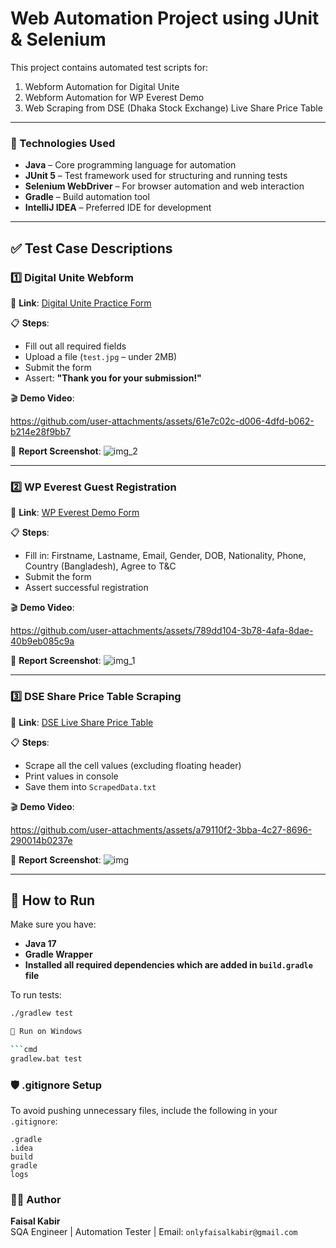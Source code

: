 # Web Automation Project using JUnit & Selenium

This project contains automated test scripts for:

1. Webform Automation for Digital Unite
2. Webform Automation for WP Everest Demo
3. Web Scraping from DSE (Dhaka Stock Exchange) Live Share Price Table

---
### 🚀 Technologies Used

- **Java** – Core programming language for automation
- **JUnit 5** – Test framework used for structuring and running tests
- **Selenium WebDriver** – For browser automation and web interaction
- **Gradle** – Build automation tool
- **IntelliJ IDEA** – Preferred IDE for development
---

## ✅ Test Case Descriptions

### 1️⃣ Digital Unite Webform

🔗 **Link**: [Digital Unite Practice Form](https://www.digitalunite.com/practice-webform-learners)

📋 **Steps**:

- Fill out all required fields
- Upload a file (`test.jpg` – under 2MB)
- Submit the form
- Assert: **"Thank you for your submission!"**

🎬 **Demo Video**:

https://github.com/user-attachments/assets/61e7c02c-d006-4dfd-b062-b214e28f9bb7



📸 **Report Screenshot**: ![img_2](https://github.com/user-attachments/assets/6200ed7f-c5ca-4b42-b589-299127104ed8)


---

### 2️⃣ WP Everest Guest Registration

🔗 **Link**: [WP Everest Demo Form](https://demo.wpeverest.com/user-registration/guest-registration-form/)

📋 **Steps**:

- Fill in: Firstname, Lastname, Email, Gender, DOB, Nationality, Phone, Country (Bangladesh), Agree to T&C
- Submit the form
- Assert successful registration

🎬 **Demo Video**: 

https://github.com/user-attachments/assets/789dd104-3b78-4afa-8dae-40b9eb085c9a



📸 **Report Screenshot**: ![img_1](https://github.com/user-attachments/assets/5cb15384-e9d1-4f85-8271-d22035cd1c88)


---

### 3️⃣ DSE Share Price Table Scraping

🔗 **Link**: [DSE Live Share Price Table](https://dsebd.org/latest_share_price_scroll_by_value.php)

📋 **Steps**:

- Scrape all the cell values (excluding floating header)
- Print values in console
- Save them into `ScrapedData.txt`

🎬 **Demo Video**:

https://github.com/user-attachments/assets/a79110f2-3bba-4c27-8696-290014b0237e



📸 **Report Screenshot**: ![img](https://github.com/user-attachments/assets/b0275af6-9bc8-4952-b618-64f1b0468470)


---

## 🧪 How to Run

Make sure you have:

- **Java 17**
- **Gradle Wrapper**
- **Installed all required dependencies which are added in ``build.gradle`` file**

To run tests:

```bash
./gradlew test

🧪 Run on Windows

```cmd
gradlew.bat test
```

### 🛡️ .gitignore Setup

To avoid pushing unnecessary files, include the following in your `.gitignore`:

```gitignore
.gradle
.idea
build
gradle
logs
```

### 🧑‍💻 Author

**Faisal Kabir**  
SQA Engineer | Automation Tester | Email: ```onlyfaisalkabir@gmail.com```
